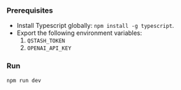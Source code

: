 ### Prerequisites
- Install Typescript globally: `npm install -g typescript`.
- Export the following environment variables:
    1. `QSTASH_TOKEN`
    2. `OPENAI_API_KEY`

### Run
`npm run dev`
